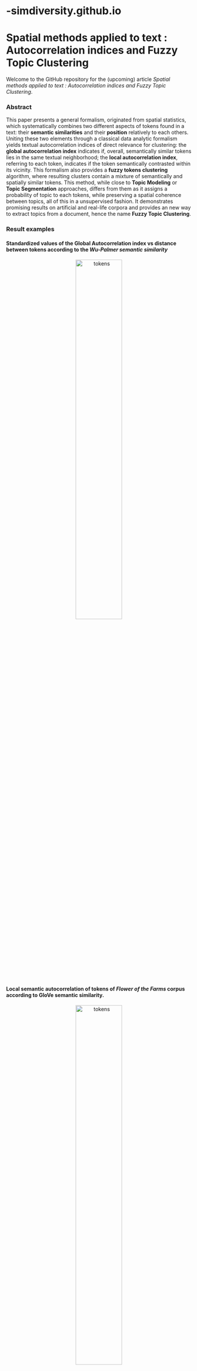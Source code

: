 # -simdiversity.github.io
# Spatial methods applied to text : Autocorrelation indices and Fuzzy Topic Clustering

Welcome to the GitHub repository for the (upcoming) article 
*Spatial methods applied to text : Autocorrelation indices and Fuzzy Topic Clustering*.

### Abstract 

This paper presents a general formalism, originated from spatial statistics, which systematically combines two different aspects of tokens found in a text: their **semantic similarities** and their **position** relatively to each others. Uniting these two elements through a classical data analytic formalism yields textual autocorrelation indices of direct relevance for clustering: the **global autocorrelation index** indicates if, overall, semantically similar tokens lies in the same textual neighborhood; the **local autocorrelation index**, referring to each token, indicates if the token semantically contrasted within its vicinity. This formalism also provides a **fuzzy tokens clustering** algorithm, where resulting clusters contain a mixture of semantically and spatially similar tokens. This method, while close to **Topic Modeling** or **Topic Segmentation** approaches, differs from them as it assigns a probability of topic to each tokens, while preserving a spatial coherence between topics, all of this in a unsupervised fashion. It demonstrates promising results on artificial and real-life corpora and provides an new way to extract topics from a document, hence the name **Fuzzy Topic Clustering**.

### Result examples

#### Standardized values of the Global Autocorrelation index vs distance between tokens according to the *Wu-Palmer semantic similarity*

<p align="center">
<img src="results/fig/3.1_autocor50_wup.png" alt="tokens" style="width:50%">
</p>

#### Local semantic autocorrelation of tokens of *Flower of the Farms* corpus according to GloVe semantic similarity.

<p align="center">
<img src="results/fig/lisa.png" alt="tokens" style="width:50%">
</p>


#### Top 5 (and Bottom 5) words with highest (lowest) cumulative local semantic autocorrelation for 4 gutenberg books.

<p align="center">
<img src="results/fig/table_lisa.png" alt="tokens" style="width:50%">
</p>

#### Fuzzy Topic Clustering results on a *Manifesto project* file (Republican Party 2004)

<p align="center">
<img src="results/fig/manifesto_clust.png" alt="tokens" style="width:50%">
</p>

#### Top 10 types for each cluster sorted by mean membership on a *Manifesto project* file (Republican Party 2004)

<p align="center">
<img src="results/fig/clust_table.png" alt="cluster" style="width:50%">
</p>

### Organisation of this page

This page is organised as followed :

* In the *code_python* folder lies the code which allows to produce results found in the article. There is another 
  README.md inside this folder detailing the code. Perhaps the most important script is 
  **local_functions.py**, which contains documented functions aimed to be reused.

* In the *corpora* folder, you will find all corpora used during experiments, with raw versions and preprocessed 
  versions.

* The *results* folder contains all the results found in the article (and more).

* Finally, the *similartities_frequencies* folder contains computed similarity matrices and word frequencies obtained
  from corpora. This is by far the heaviest folder of this repository and is only useful for the tested corpora 
  (omit it if you work on your own corpora).
  
### Useful links

#### Corpora 

* Project Gutenberg : www.gutenberg.org
* Manifesto Project : https://manifesto-project.wzb.eu/,

#### Pretrained Word Embeddings

* Pretrained Embeddings from Wikipedia (in different languages) : 
  https://wikipedia2vec.github.io/wikipedia2vec/pretrained
  
* GloVe Word Embeddings : https://nlp.stanford.edu/projects/glove/

#### Related articles (a full bibliography can be found in the article)

* SECTOR Topic classification method :
  https://direct.mit.edu/tacl/article/doi/10.1162/tacl_a_00261/43514/SECTOR-A-Neural-Model-for-Coherent-Topic

* Article comparing word similarities coming from WordNet and from Word Embeddings : 
  https://www.caroycuervo.gov.co/documentos/imagenes/word2set-preprint.pdf
  
* Example of an article about Topic segmentation : 
  https://www.sciencedirect.com/science/article/pii/S0306457310000981
  
